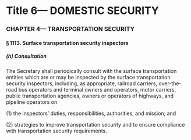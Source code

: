 
# Title 6— DOMESTIC SECURITY
### CHAPTER 4— TRANSPORTATION SECURITY
#### § 1113. Surface transportation security inspectors
##### (h) Consultation

The Secretary shall periodically consult with the surface transportation entities which are or may be inspected by the surface transportation security inspectors, including, as appropriate, railroad carriers, over-the-road bus operators and terminal owners and operators, motor carriers, public transportation agencies, owners or operators of highways, and pipeline operators on

(1) the inspectors’ duties, responsibilities, authorities, and mission; and

(2) strategies to improve transportation security and to ensure compliance with transportation security requirements.

